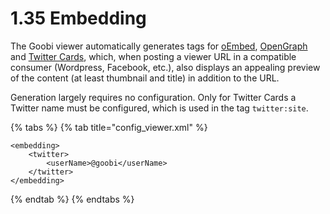 # 1.35 Embedding

The Goobi viewer automatically generates tags for [oEmbed](https://oembed.com), [OpenGraph](http://ogp.me) and [Twitter Cards](https://developer.twitter.com/en/docs/tweets/optimize-with-cards/overview/abouts-cards.html), which, when posting a viewer URL in a compatible consumer (Wordpress, Facebook, etc.), also displays an appealing preview of the content (at least thumbnail and title) in addition to the URL.&#x20;

Generation largely requires no configuration. Only for Twitter Cards a Twitter name must be configured, which is used in the tag `twitter:site`.

{% tabs %}
{% tab title="config_viewer.xml" %}
```markup
<embedding>
    <twitter>
        <userName>@goobi</userName>
    </twitter>
</embedding>
```
{% endtab %}
{% endtabs %}
